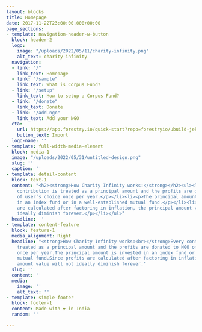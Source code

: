 ```yaml
---
layout: blocks
title: Homepage
date: 2017-11-22T23:00:00.000+00:00
page_sections:
- template: navigation-header-w-button
  block: header-2
  logo:
    image: "/uploads/2022/05/11/charity-infinity.png"
    alt_text: charity-infinity
  navigation:
  - link: "/"
    link_text: Homepage
  - link: "/sample"
    link_text: What is Corpus Fund?
  - link: "/setup"
    link_text: How to setup a Corpus Fund?
  - link: "/donate"
    link_text: Donate
  - link: "/add-ngo"
    link_text: Add your NGO
  cta:
    url: https://app.forestry.io/quick-start?repo=forestryio/ubuild-jekyll&provider=github&engine=jekyll
    button_text: Import
  logo-name: ''
- template: full-width-media-element
  block: media-1
  image: "/uploads/2022/05/31/untitled-design.png"
  slug: ''
  caption: ''
- template: detail-content
  block: text-1
  content: "<h2><strong>How Charity Infinity works:</strong></h2><ul><li><p>Every
    contribution is treated as a principal amount and the profits are donated to NGO
    of user’s choice once per year.​</p></li><li><p>The principal amount is invested
    in an index fund or in a well-established mutual fund.​</p></li><li><p>Since profits
    are calculated after factoring in inflation, the principal amount value will not
    ideally diminish forever.</p></li></ul>"
  headline: ''
- template: content-feature
  block: feature-1
  media_alignment: Right
  headline: "<strong>How Charity Infinity works:<br></strong>Every contribution is
    treated as a principal amount and the profits are donated to NGO of user’s choice
    once per year.​The principal amount is invested in an index fund or in a well-established
    mutual fund.​Since profits are calculated after factoring in inflation, the principal
    amount value will not ideally diminish forever."
  slug: ''
  content: ''
  media:
    image: ''
    alt_text: ''
- template: simple-footer
  block: footer-1
  content: Made with ❤︎ in India
  random: ''

---
```

